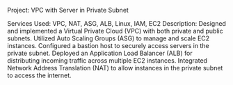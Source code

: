 Project: VPC with Server in Private Subnet

Services Used: VPC, NAT, ASG, ALB, Linux, IAM, EC2
Description: Designed and implemented a Virtual Private Cloud (VPC) with both private and public subnets. Utilized Auto Scaling Groups (ASG) to manage and scale EC2 instances. Configured a bastion host to securely access servers in the private subnet. Deployed an Application Load Balancer (ALB) for distributing incoming traffic across multiple EC2 instances. Integrated Network Address Translation (NAT) to allow instances in the private subnet to access the internet.
